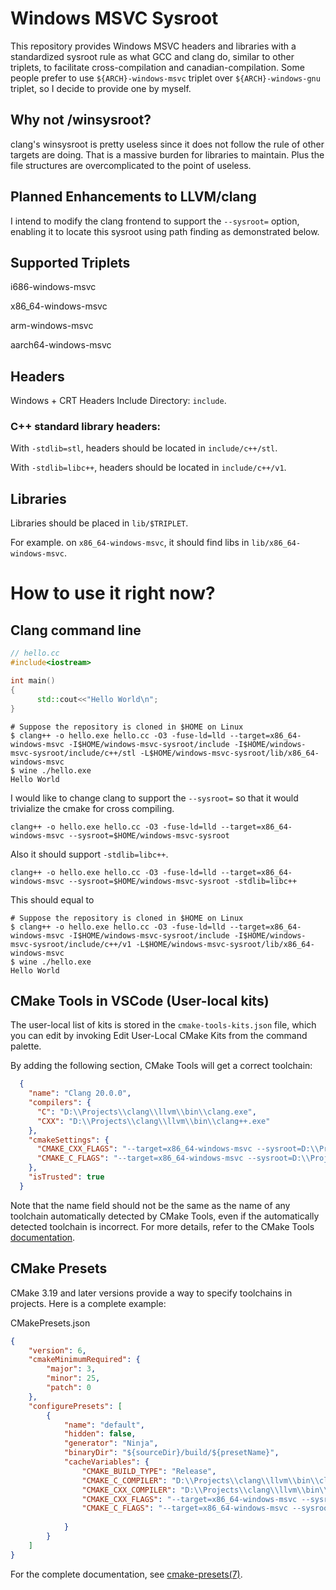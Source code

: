 # Windows MSVC Sysroot

This repository provides Windows MSVC headers and libraries with a standardized sysroot rule as what GCC and clang do, similar to other triplets, to facilitate cross-compilation and canadian-compilation. Some people prefer to use ```${ARCH}-windows-msvc``` triplet over ```${ARCH}-windows-gnu``` triplet, so I decide to provide one by myself.

## Why not /winsysroot?
clang's winsysroot is pretty useless since it does not follow the rule of other targets are doing. That is a massive burden for libraries to maintain. Plus the file structures are overcomplicated to the point of useless.

## Planned Enhancements to LLVM/clang
I intend to modify the clang frontend to support the ```--sysroot=``` option, enabling it to locate this sysroot using path finding as demonstrated below.

## Supported Triplets
i686-windows-msvc

x86_64-windows-msvc

arm-windows-msvc

aarch64-windows-msvc

## Headers
Windows + CRT Headers Include Directory: ```include```.

### C++ standard library headers:
With ```-stdlib=stl```, headers should be located in ```include/c++/stl```.

With ```-stdlib=libc++```, headers should be located in ```include/c++/v1```.

## Libraries
Libraries should be placed in ```lib/$TRIPLET```.

For example. on ```x86_64-windows-msvc```, it should find libs in ```lib/x86_64-windows-msvc```.

# How to use it right now?

## Clang command line

```cpp
// hello.cc
#include<iostream>

int main()
{
      std::cout<<"Hello World\n";
}
```
```
# Suppose the repository is cloned in $HOME on Linux
$ clang++ -o hello.exe hello.cc -O3 -fuse-ld=lld --target=x86_64-windows-msvc -I$HOME/windows-msvc-sysroot/include -I$HOME/windows-msvc-sysroot/include/c++/stl -L$HOME/windows-msvc-sysroot/lib/x86_64-windows-msvc
$ wine ./hello.exe
Hello World
```

I would like to change clang to support the ```--sysroot=``` so that it would trivialize the cmake for cross compiling.

```
clang++ -o hello.exe hello.cc -O3 -fuse-ld=lld --target=x86_64-windows-msvc --sysroot=$HOME/windows-msvc-sysroot
```

Also it should support ```-stdlib=libc++```.

```
clang++ -o hello.exe hello.cc -O3 -fuse-ld=lld --target=x86_64-windows-msvc --sysroot=$HOME/windows-msvc-sysroot -stdlib=libc++
```

This should equal to

```
# Suppose the repository is cloned in $HOME on Linux
$ clang++ -o hello.exe hello.cc -O3 -fuse-ld=lld --target=x86_64-windows-msvc -I$HOME/windows-msvc-sysroot/include -I$HOME/windows-msvc-sysroot/include/c++/v1 -L$HOME/windows-msvc-sysroot/lib/x86_64-windows-msvc
$ wine ./hello.exe
Hello World
```

## CMake Tools in VSCode (User-local kits)

The user-local list of kits is stored in the `cmake-tools-kits.json` file, which you can edit by invoking Edit User-Local CMake Kits from the command palette.

By adding the following section, CMake Tools will get a correct toolchain:

```json
  {
    "name": "Clang 20.0.0",
    "compilers": {
      "C": "D:\\Projects\\clang\\llvm\\bin\\clang.exe",
      "CXX": "D:\\Projects\\clang\\llvm\\bin\\clang++.exe"
    },
    "cmakeSettings": {
      "CMAKE_CXX_FLAGS": "--target=x86_64-windows-msvc --sysroot=D:\\Projects\\windows-msvc-sysroot -fuse-ld=lld -stdlib=libc++",
      "CMAKE_C_FLAGS": "--target=x86_64-windows-msvc --sysroot=D:\\Projects\\windows-msvc-sysroot -fuse-ld=lld"
    },
    "isTrusted": true
  }
```

Note that the name field should not be the same as the name of any toolchain automatically detected by CMake Tools, even if the automatically detected toolchain is incorrect. For more details, refer to the CMake Tools [documentation](https://github.com/microsoft/vscode-cmake-tools/blob/main/docs/kits.md).

## CMake Presets

CMake 3.19 and later versions provide a way to specify toolchains in projects. Here is a complete example:

CMakePresets.json

```json
{
    "version": 6,
    "cmakeMinimumRequired": {
        "major": 3,
        "minor": 25,
        "patch": 0
    },
    "configurePresets": [
        {
            "name": "default",
            "hidden": false,
            "generator": "Ninja",
            "binaryDir": "${sourceDir}/build/${presetName}",
            "cacheVariables": {
                "CMAKE_BUILD_TYPE": "Release",
                "CMAKE_C_COMPILER": "D:\\Projects\\clang\\llvm\\bin\\clang.exe",
                "CMAKE_CXX_COMPILER": "D:\\Projects\\clang\\llvm\\bin\\clang++.exe",
                "CMAKE_CXX_FLAGS": "--target=x86_64-windows-msvc --sysroot=D:\\Projects\\windows-msvc-sysroot -fuse-ld=lld -stdlib=libc++",
                "CMAKE_C_FLAGS": "--target=x86_64-windows-msvc --sysroot=D:\\Projects\\windows-msvc-sysroot -fuse-ld=lld"
    
            }
        }
    ]
}
```

For the complete documentation, see [cmake-presets(7)](https://cmake.org/cmake/help/latest/manual/cmake-presets.7.html).

